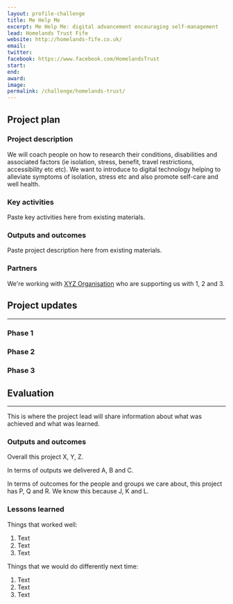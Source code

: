 ```yaml
--- 
layout: profile-challenge
title: Me Help Me
excerpt: Me Help Me: digital advancement encouraging self-management
lead: Homelands Trust Fife
website: http://homelands-fife.co.uk/
email: 
twitter: 
facebook: https://www.facebook.com/HomelandsTrust
start:  
end: 
award: 
image:
permalink: /challenge/homelands-trust/
---
```


## **Project plan**

### Project description

We will coach people on how to research their conditions, disabilities and associated factors (ie isolation, stress, benefit, travel restrictions, accessibility etc etc). We want to introduce to digital technology helping to alleviate symptoms of isolation, stress etc and also promote self-care and well health.

### Key activities

Paste key activities here from existing materials.

### Outputs and outcomes

Paste project description here from existing materials.

### Partners

We're working with [XYZ Organisation](/charter/xyz-org/) who are supporting us with 1, 2 and 3.


## **Project updates**

---

### Phase 1


### Phase 2


### Phase 3


## **Evaluation**

---

This is where the project lead will share information about what was achieved and what was learned.

### Outputs and outcomes

Overall this project X, Y, Z.

In terms of outputs we delivered A, B and C.

In terms of outcomes for the people and groups we care about, this project has P, Q and R. We know this because J, K and L.

### Lessons learned

Things that worked well:

1. Text
2. Text
3. Text

Things that we would do differently next time:

1. Text
2. Text
3. Text
